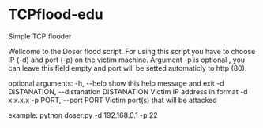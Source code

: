 # TCPflood-edu
Simple TCP flooder

Wellcome to the Doser flood script. For using this script you have to choose IP (-d) and
port (-p) on the victim machine. Argument -p is optional , you can leave this
field empty and port will be setted automaticly to http (80).

optional arguments:
  -h, --help            show this help message and exit
  -d DISTANATION, --distanation DISTANATION
                        Victim IP address in format -d x.x.x.x
  -p PORT, --port PORT  Victim port(s) that will be attacked

example: python doser.py -d 192.168.0.1 -p 22
